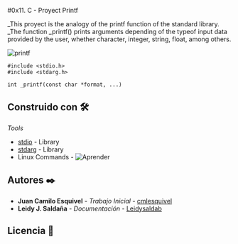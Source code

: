 #0x11. C - Proyect Printf

_This proyect is the analogy of the printf function of the standard library.
_The function _printf() prints arguments depending of the typeof input data provided by the user, whether character, integer, string, float, among others.

![printf](https://www.google.com/url?sa=i&source=images&cd=&ved=2ahUKEwjdn8SaycLlAhUrq1kKHfGcB-YQjRx6BAgBEAQ&url=https%3A%2F%2Fwww.computerhope.com%2Funix%2Fuprintf.htm&psig=AOvVaw1t9r1HDz6SDG4y4J0D0oyg&ust=1572476392975523)


```
#include <stdio.h>
#include <stdarg.h>

int _printf(const char *format, ...)
```


## Construido con 🛠️

_Tools_

* [stdio](http://www.dropwizard.io/1.0.2/docs/) - Library
* [stdarg](https://maven.apache.org/) - Library
*  Linux Commands -
![Aprender](https://www.google.com/url?sa=i&source=images&cd=&ved=2ahUKEwiEhNzhycLlAhVBnFkKHSD3B-UQjRx6BAgBEAQ&url=https%3A%2F%2Fwww.datodiario.com%2Faaeaaqaaaaaaaam2aaaajgrjndm3nwiwlwixodetngvini05y2rhltk5zmzknmy1yzkzmq%2F&psig=AOvVaw1ThGYs7FnEFSS9_sJr9wf_&ust=1572476542075336)

## Autores ✒️

* **Juan Camilo Esquivel** - *Trabajo Inicial* - [cmlesquivel](https://github.com/cmlesquivel)
* **Leidy J. Saldaña** - *Documentación* - [Leidysaldab](https://github.com/Leidysalda)


## Licencia 📄

